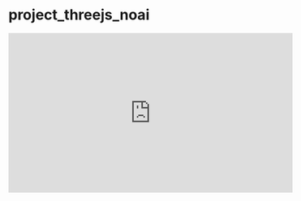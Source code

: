 # project_threejs_noai <br>
<center><iframe width="560" height="315" src="https://www.youtube.com/embed/z5mBm35Dhfg" title="YouTube video player" frameborder="0" allow="accelerometer; autoplay; clipboard-write; encrypted-media; gyroscope; picture-in-picture; web-share" allowfullscreen></iframe></center>
